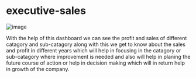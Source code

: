 # executive-sales
![image](https://github.com/user-attachments/assets/8701509e-e365-43b5-89df-b9789fa26afd)

With the help of this dashboard we can see the profit and sales of different catagory and sub-catagory along with this we get to know about the sales and profit in different years 
which will help in focusing in the catagory or sub-catagory where improvement is needed and also will help in planing the future course of action or help in decision making which will in return help in growth of the company. 
